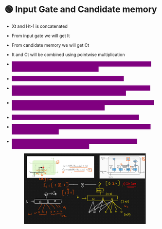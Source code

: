 # 🟢 Input Gate and Candidate memory

* Xt and Ht-1 is concatenated
* From input gate we will get It
* From candidate memory we will get Ct
* It and Ct will be combined using pointwise multiplication
* <mark style="color:purple;background-color:purple;">**Based on the context, if any new information needed to be added in the memory cell then it will be added to Ct**</mark>
* <mark style="color:purple;background-color:purple;">**The sigmoid function outputs values between 0 and 1.**</mark>
* <mark style="color:purple;background-color:purple;">**This acts as a soft selection mechanism, deciding how much of the candidate memory should be allowed into the cell state**</mark>
* <mark style="color:purple;background-color:purple;">**The tanh function outputs values between -1 and 1, ensuring that the candidate memory has a well-defined range.**</mark>
* <mark style="color:purple;background-color:purple;">**This prevents uncontrolled growth of values inside the LSTM.**</mark>
* <mark style="color:purple;background-color:purple;">**If we directly added C\~t\tilde{C}\_tC\~t​ to the cell state, large values could disrupt learning.**</mark>
*   <mark style="color:purple;background-color:purple;">**The sigmoid gate ensures that the update is scaled properly, preventing sudden jumps in memory.**</mark>

    <figure><img src=".gitbook/assets/image (33) (1).png" alt=""><figcaption></figcaption></figure>
